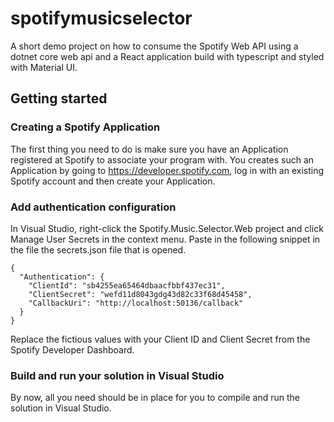 # spotifymusicselector
A short demo project on how to consume the Spotify Web API using a dotnet core web api and a React application build with typescript and styled with Material UI.

## Getting started

### Creating a Spotify Application
The first thing you need to do is make sure you have an Application registered at Spotify to associate your program with. You creates such an Application by going to https://developer.spotify.com, log in with an existing Spotify account and then create your Application.

### Add authentication configuration
In Visual Studio, right-click the Spotify.Music.Selector.Web project and click Manage User Secrets in the context menu. Paste in the following snippet in the file the secrets.json file that is opened.

```
{
  "Authentication": {
    "ClientId": "sb4255ea65464dbaacfbbf437ec31",
    "ClientSecret": "wefd11d8043gdg43d82c33f68d45458",
    "CallbackUri": "http://localhost:50136/callback"
  }
}
```
Replace the fictious values with your Client ID and Client Secret from the Spotify Developer Dashboard.

### Build and run your solution in Visual Studio
By now, all you need should be in place for you to compile and run the solution in Visual Studio.